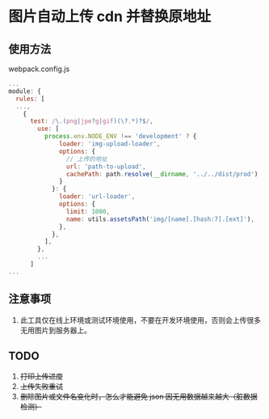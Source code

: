 # 图片自动上传 cdn 并替换原地址

## 使用方法

webpack.config.js

```javascript
...
module: {
  rules: [
  ...,
    {
      test: /\.(png|jpe?g|gif)(\?.*)?$/,
        use: [
          process.env.NODE_ENV !== 'development' ? {
              loader: 'img-upload-loader',
              options: {
                // 上传的地址
                url: 'path-to-upload',
                cachePath: path.resolve(__dirname, '../../dist/prod')
              }
            }: {
              loader: 'url-loader',
              options: {
                limit: 1000,
                name: utils.assetsPath('img/[name].[hash:7].[ext]'),
              },
            },
          ],
        },
        ...
      ]
...
```

## 注意事项

1. 此工具仅在线上环境或测试环境使用，不要在开发环境使用，否则会上传很多无用图片到服务器上。

## TODO

1. ~~打印上传进度~~
2. ~~上传失败重试~~
3. ~~删除图片或文件名变化时，怎么才能避免 json 因无用数据越来越大（脏数据检测）~~
